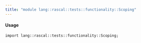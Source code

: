 ```yaml
---
title: "module lang::rascal::tests::functionality::Scoping"
---
```


#### Usage

`import lang::rascal::tests::functionality::Scoping;`

